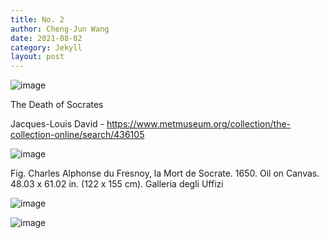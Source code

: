 ```yaml
---
title: No. 2
author: Cheng-Jun Wang
date: 2021-08-02
category: Jekyll
layout: post
---
```




![image](https://user-images.githubusercontent.com/543384/130967990-5128edee-0a05-48ef-b877-e5698f49db91.png)

The Death of Socrates

Jacques-Louis David - https://www.metmuseum.org/collection/the-collection-online/search/436105


![image](https://user-images.githubusercontent.com/543384/130966988-01410161-30c1-46f1-b469-5ba11157f9e9.png)

 Fig. Charles Alphonse du Fresnoy, la Mort de Socrate. 1650. Oil on Canvas. 48.03 x 61.02 in. (122 x 155 cm). Galleria degli Uffizi
 
 ![image](https://user-images.githubusercontent.com/543384/131338264-d6db45df-735a-4970-b2f0-1b91f9264abf.png)
 
 ![image](https://user-images.githubusercontent.com/543384/131339025-790f276c-bdeb-4d18-ba9f-7d92332c8854.png)


